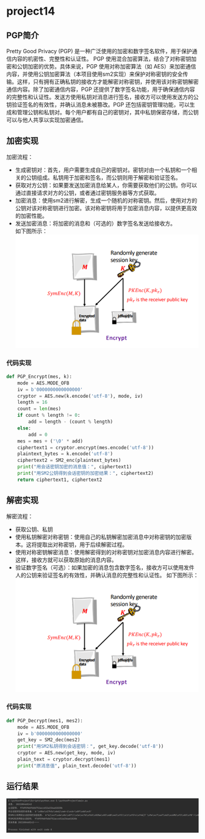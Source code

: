 # project14
## PGP简介
Pretty Good Privacy (PGP) 是一种广泛使用的加密和数字签名软件，用于保护通信内容的机密性、完整性和认证性。
PGP 使用混合加密算法，结合了对称密钥加密和公钥加密的优势。具体来说，PGP 使用对称加密算法（如 AES）来加密通信内容，并使用公钥加密算法（本项目使用sm2实现）来保护对称密钥的安全传输。这样，只有拥有正确私钥的接收方才能解密对称密钥，并使用该对称密钥解密通信内容。除了加密通信内容，PGP 还提供了数字签名功能，用于确保通信内容的完整性和认证性。发送方使用私钥对消息进行签名，接收方可以使用发送方的公钥验证签名的有效性，并确认消息未被篡改。PGP 还包括密钥管理功能，可以生成和管理公钥和私钥对。每个用户都有自己的密钥对，其中私钥保密存储，而公钥可以与他人共享以实现加密通信。

## 加密实现
加密流程：  
- 生成密钥对：首先，用户需要生成自己的密钥对。密钥对由一个私钥和一个相关的公钥组成。私钥用于加密和签名，而公钥则用于解密和验证签名。
- 获取对方公钥：如果要发送加密消息给某人，你需要获取他们的公钥。你可以通过直接请求对方的公钥，或者通过密钥服务器等方式获取。
- 加密消息：使用sm2进行解密，生成一个随机的对称密钥。然后，使用对方的公钥对该对称密钥进行加密。该对称密钥将用于加密消息内容，以提供更高效的加密性能。
- 发送加密消息：将加密的消息和（可选的）数字签名发送给接收方。  
如下图所示：  
![image](enc.png)
### 代码实现
```python
def PGP_Encrypt(mes, k):
    mode = AES.MODE_OFB
    iv = b'0000000000000000'
    cryptor = AES.new(k.encode('utf-8'), mode, iv)
    length = 16
    count = len(mes)
    if count % length != 0:
        add = length - (count % length)
    else:
        add = 0
    mes = mes + ('\0' * add)
    ciphertext1 = cryptor.encrypt(mes.encode('utf-8'))
    plaintext_bytes = k.encode('utf-8')
    ciphertext2 = SM2_enc(plaintext_bytes)
    print("用会话密钥加密的消息值：", ciphertext1)
    print("用SM2公钥得到会话密钥的加密结果：", ciphertext2)
    return ciphertext1, ciphertext2

```

## 解密实现
解密流程：
- 获取公钥、私钥
- 使用私钥解密对称密钥：使用自己的私钥解密加密消息中对称密钥的加密版本。这将提取出对称密钥，用于后续解密过程。
- 使用对称密钥解密消息：使用解密得到的对称密钥对加密消息内容进行解密。这样，接收方就可以获取原始的消息内容。
- 验证数字签名（可选）：如果加密的消息包含数字签名，接收方可以使用发件人的公钥来验证签名的有效性，并确认消息的完整性和认证性。
如下图所示：  
![image](enc.png)
### 代码实现
```python
def PGP_Decrypt(mes1, mes2):
    mode = AES.MODE_OFB
    iv = b'0000000000000000'
    get_key = SM2_dec(mes2)
    print("用SM2私钥得到会话密钥：", get_key.decode('utf-8'))
    cryptor = AES.new(get_key, mode, iv)
    plain_text = cryptor.decrypt(mes1)
    print("原消息值", plain_text.decode('utf-8'))

```
## 运行结果
![image](result.png)
